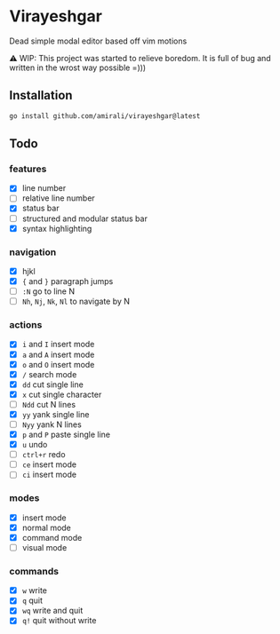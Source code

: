 # Virayeshgar
Dead simple modal editor based off vim motions

⚠️ WIP: This project was started to relieve boredom. It is full of bug and written in the wrost way possible =)))

## Installation
```bash
go install github.com/amirali/virayeshgar@latest
```

## Todo

### features
- [x] line number
- [ ] relative line number
- [x] status bar
- [ ] structured and modular status bar
- [x] syntax highlighting

### navigation
- [x] hjkl
- [x] `{` and `}` paragraph jumps
- [ ] `:N` go to line N
- [ ] `Nh`, `Nj`, `Nk`, `Nl` to navigate by N

### actions
- [x] `i` and `I` insert mode
- [x] `a` and `A` insert mode
- [x] `o` and `O` insert mode
- [x] `/` search mode
- [x] `dd` cut single line
- [x] `x` cut single character
- [ ] `Ndd` cut N lines
- [x] `yy` yank single line
- [ ] `Nyy` yank N lines
- [x] `p` and `P` paste single line
- [x] `u` undo
- [ ] `ctrl+r` redo
- [ ] `ce` insert mode
- [ ] `ci` insert mode

### modes
- [x] insert mode
- [x] normal mode
- [x] command mode
- [ ] visual mode

### commands
- [x] `w` write
- [x] `q` quit
- [x] `wq` write and quit
- [x] `q!` quit without write

